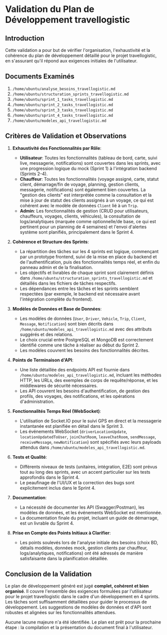 # Validation du Plan de Développement travellogistic

## Introduction
Cette validation a pour but de vérifier l'organisation, l'exhaustivité et la cohérence du plan de développement détaillé pour le projet travellogistic, en s'assurant qu'il répond aux exigences initiales de l'utilisateur.

## Documents Examinés
1.  `/home/ubuntu/analyse_besoins_travellogistic.md`
2.  `/home/ubuntu/structuration_sprints_travellogistic.md`
3.  `/home/ubuntu/sprint_1_tasks_travellogistic.md`
4.  `/home/ubuntu/sprint_2_tasks_travellogistic.md`
5.  `/home/ubuntu/sprint_3_tasks_travellogistic.md`
6.  `/home/ubuntu/sprint_4_tasks_travellogistic.md`
7.  `/home/ubuntu/modeles_api_travellogistic.md`

## Critères de Validation et Observations

1.  **Exhaustivité des Fonctionnalités par Rôle**:
    *   **Utilisateur**: Toutes les fonctionnalités (tableau de bord, carte, suivi live, messagerie, notifications) sont couvertes dans les sprints, avec une progression logique du mock (Sprint 1) à l'intégration backend (Sprints 2-4).
    *   **Chauffeur**: Toutes les fonctionnalités (voyage assigné, carte, statut client, démarrage/fin de voyage, planning, gestion clients, messagerie, notifications) sont également bien couvertes. La "gestion des clients" est interprétée comme la consultation et la mise à jour de statut des clients assignés à un voyage, ce qui est cohérent avec le modèle de données `Client` lié à un `Trip`.
    *   **Admin**: Les fonctionnalités de gestion (CRUD pour utilisateurs, chauffeurs, voyages, clients, véhicules), la consultation de logs/analytiques (marquée comme optionnelle/de base, ce qui est pertinent pour un planning de 4 semaines) et l'envoi d'alertes système sont planifiés, principalement dans le Sprint 4.

2.  **Cohérence et Structure des Sprints**:
    *   La répartition des tâches sur les 4 sprints est logique, commençant par un prototype frontend, suivi de la mise en place du backend et de l'authentification, puis des fonctionnalités temps réel, et enfin du panneau admin et de la finalisation.
    *   Les objectifs et livrables de chaque sprint sont clairement définis dans `/home/ubuntu/structuration_sprints_travellogistic.md` et détaillés dans les fichiers de tâches respectifs.
    *   Les dépendances entre les tâches et les sprints semblent respectées (par exemple, le backend est nécessaire avant l'intégration complète du frontend).

3.  **Modèles de Données et Base de Données**:
    *   Les modèles de données (`User`, `Driver`, `Vehicle`, `Trip`, `Client`, `Message`, `Notification`) sont bien décrits dans `/home/ubuntu/modeles_api_travellogistic.md` avec des attributs suggérés et des relations.
    *   Le choix crucial entre PostgreSQL et MongoDB est correctement identifié comme une tâche à réaliser au début du Sprint 2.
    *   Les modèles couvrent les besoins des fonctionnalités décrites.

4.  **Points de Terminaison d'API**:
    *   Une liste détaillée des endpoints API est fournie dans `/home/ubuntu/modeles_api_travellogistic.md`, incluant les méthodes HTTP, les URLs, des exemples de corps de requête/réponse, et les middlewares de sécurité nécessaires.
    *   Les API couvrent les besoins d'authentification, de gestion des profils, des voyages, des notifications, et les opérations d'administration.

5.  **Fonctionnalités Temps Réel (WebSocket)**:
    *   L'utilisation de Socket.IO pour le suivi GPS en direct et la messagerie instantanée est planifiée en détail dans le Sprint 3.
    *   Les événements WebSocket (`driverLocationUpdate`, `locationUpdatedToUser`, `joinChatRoom`, `leaveChatRoom`, `sendMessage`, `receiveMessage`, `newNotification`) sont spécifiés avec leurs payloads attendus dans `/home/ubuntu/modeles_api_travellogistic.md`.

6.  **Tests et Qualité**:
    *   Différents niveaux de tests (unitaires, intégration, E2E) sont prévus tout au long des sprints, avec un accent particulier sur les tests approfondis dans le Sprint 4.
    *   Le peaufinage de l'UI/UX et la correction des bugs sont explicitement inclus dans le Sprint 4.

7.  **Documentation**:
    *   La nécessité de documenter les API (Swagger/Postman), les modèles de données, et les événements WebSocket est mentionnée.
    *   La documentation finale du projet, incluant un guide de démarrage, est un livrable du Sprint 4.

8.  **Prise en Compte des Points Initiaux à Clarifier**:
    *   Les points soulevés lors de l'analyse initiale des besoins (choix BD, détails modèles, données mock, gestion clients par chauffeur, logs/analytiques, notifications) ont été adressés de manière satisfaisante dans la planification détaillée.

## Conclusion de la Validation

Le plan de développement généré est jugé **complet, cohérent et bien organisé**. Il couvre l'ensemble des exigences formulées par l'utilisateur pour le projet travellogistic dans le cadre d'un développement en 4 sprints. Les tâches sont suffisamment détaillées pour guider le processus de développement. Les suggestions de modèles de données et d'API sont robustes et alignées sur les fonctionnalités attendues.

Aucune lacune majeure n'a été identifiée. Le plan est prêt pour la prochaine étape : la compilation et la présentation du document final à l'utilisateur.
